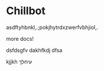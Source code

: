 # Chillbot
asdftyhbnkl,.;pokjhytrdxzwerfvbhjiol,.






more docs!




dsfdsgfv
dakhfkdj
dfsa


kjjkh
עיחלך


